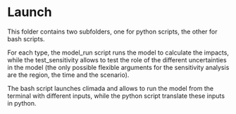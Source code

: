 # Launch

This folder contains two subfolders, one for python scripts, the other for bash scripts. 

For each type, the model_run script runs the model to calculate the impacts, while the test_sensitivity allows to test
the role of the different uncertainties in the model (the only possible flexible arguments for the sensitivity analysis are the region, the time and the scenario). 

The bash script launches climada and allows to run the model from the terminal with different inputs, 
while the python script translate these inputs in python.
